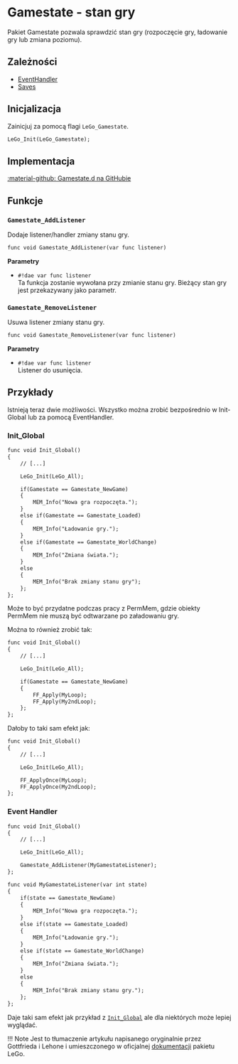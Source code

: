 # Gamestate - stan gry
Pakiet Gamestate pozwala sprawdzić stan gry (rozpoczęcie gry, ładowanie gry lub zmiana poziomu).

## Zależności  
- [EventHandler](../tools/event_handler.md)
- [Saves](../applications/saves.md)

## Inicjalizacja
Zainicjuj za pomocą flagi `LeGo_Gamestate`.
```dae
LeGo_Init(LeGo_Gamestate);
```
## Implementacja
[:material-github: Gamestate.d na GitHubie](https://github.com/Lehona/LeGo/blob/dev/Gamestate.d)

## Funkcje

### `Gamestate_AddListener`
Dodaje listener/handler zmiany stanu gry.
```dae
func void Gamestate_AddListener(var func listener)
```
**Parametry**

- `#!dae var func listener`  
    Ta funkcja zostanie wywołana przy zmianie stanu gry. Bieżący stan gry jest przekazywany jako parametr.


### `Gamestate_RemoveListener`
Usuwa listener zmiany stanu gry.
```dae
func void Gamestate_RemoveListener(var func listener)
```
**Parametry**

- `#!dae var func listener`  
    Listener do usunięcia.

## Przykłady
Istnieją teraz dwie możliwości. Wszystko można zrobić bezpośrednio w Init-Global lub za pomocą EventHandler.
### Init_Global
```dae
func void Init_Global()
{
    // [...]

    LeGo_Init(LeGo_All);

    if(Gamestate == Gamestate_NewGame) 
    {
        MEM_Info("Nowa gra rozpoczęta.");
    }
    else if(Gamestate == Gamestate_Loaded)
    {
        MEM_Info("Ładowanie gry.");
    }
    else if(Gamestate == Gamestate_WorldChange)
    {
        MEM_Info("Zmiana świata.");
    }
    else
    {
        MEM_Info("Brak zmiany stanu gry");
    };
};
```

Może to być przydatne podczas pracy z PermMem, gdzie obiekty PermMem nie muszą być odtwarzane po załadowaniu gry.

Można to również zrobić tak:
```dae
func void Init_Global()
{
    // [...]

    LeGo_Init(LeGo_All);

    if(Gamestate == Gamestate_NewGame)
    {
        FF_Apply(MyLoop);
        FF_Apply(My2ndLoop);
    };
};
```
Dałoby to taki sam efekt jak:
```dae
func void Init_Global()
{
    // [...]

    LeGo_Init(LeGo_All);

    FF_ApplyOnce(MyLoop);
    FF_ApplyOnce(My2ndLoop);
};
```

### Event Handler
```dae
func void Init_Global()
{
    // [...]

    LeGo_Init(LeGo_All);

    Gamestate_AddListener(MyGamestateListener);
};

func void MyGamestateListener(var int state)
{
    if(state == Gamestate_NewGame)
    {
        MEM_Info("Nowa gra rozpoczęta.");
    }
    else if(state == Gamestate_Loaded)
    {
        MEM_Info("Ładowanie gry.");
    }
    else if(state == Gamestate_WorldChange)
    {
        MEM_Info("Zmiana świata.");
    }
    else
    {
        MEM_Info("Brak zmiany stanu gry.");
    };
};
```
Daje taki sam efekt jak przykład z [`Init_Global`](#init_global) ale dla niektórych może lepiej wyglądać.

!!! Note
    Jest to tłumaczenie artykułu napisanego oryginalnie przez Gottfrieda i Lehone i umieszczonego w oficjalnej [dokumentacji](https://lego.worldofplayers.de/?Beispiele_Gamestate) pakietu LeGo.
